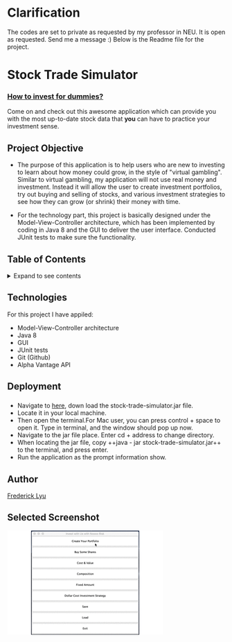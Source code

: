 # Clarification

The codes are set to private as requested by my professor in NEU. It is open as requested. Send me a message :) Below is the Readme file for the project.

#  Stock Trade Simulator
### [**How to invest for dummies?**](https://github.com/FreddyDoesIT/How-to-Invest-for-Dummies-Stock-Trade-Simulator)

Come on and check out this awesome application which can provide you with the most up-to-date stock data that **you** can have to practice your investment sense.

## Project Objective
* The purpose of this application is to help users who are new to investing to learn about how money could grow, in the style of "virtual gambling". Similar to virtual gambling, my application will not use real money and investment. Instead it will allow the user to create investment portfolios, try out buying and selling of stocks, and various investment strategies to see how they can grow (or shrink) their money with time.

* For the technology part, this project is basically designed under the Model-View-Controller architecture, which has been implemented by coding in Java 8 and the GUI to deliver the user interface. Conducted JUnit tests to make sure the functionality.

## Table of Contents
<details>
<summary>Expand to see contents</summary>
<p>
   
* **[Technologies](#technologies)**<br />
* **[Deployment](#deployment)**<br />
* **[Author](#author)**<br />
* **[Screenshot](#screenshot)**<br />


</p>
</details>

## Technologies
For this project I have appiled: 
* Model-View-Controller architecture
* Java 8
* GUI
* JUnit tests
* Git (Github)
* Alpha Vantage API

## Deployment
### 
* Navigate to [here](https://github.com/FreddyDoesIT/How-to-Invest-for-Dummies-Stock-Trade-Simulator), down load the stock-trade-simulator.jar file. 
* Locate it in your local machine. 
* Then open the terminal.For Mac user, you can press control + space to open it. Type in terminal, and the window should pop up now.
* Navigate to the jar file place. Enter cd + address to change directory.
* When locating the jar file, copy ++java - jar stock-trade-simulator.jar++ to the terminal, and press enter.
* Run the application as the prompt information show.


## Author
[Frederick Lyu](https://freddydoesit.github.io/freddy/)

## Selected Screenshot
![screenshot](stock.gif)

